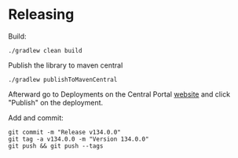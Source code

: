 # Releasing

Build:

    ./gradlew clean build

Publish the library to maven central

    ./gradlew publishToMavenCentral

Afterward go to Deployments on the Central Portal [website](https://central.sonatype.com/publishing/deployments) and click "Publish" on the deployment.

Add and commit:

    git commit -m "Release v134.0.0"
    git tag -a v134.0.0 -m "Version 134.0.0"
    git push && git push --tags
